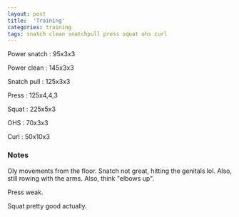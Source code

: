 ```yaml
---
layout: post
title:  'Training'
categories: training
tags: snatch clean snatchpull press squat ohs curl
---
```


Power snatch   :   95x3x3

Power clean    :   145x3x3

Snatch pull  :   125x3x3

Press   :   125x4,4,3

Squat   :   225x5x3

OHS     :   70x3x3

Curl    :   50x10x3


### Notes

Oly movements from the floor. Snatch not great, hitting the genitals lol. Also, still
rowing with the arms. Also, think "elbows up".

Press weak.

Squat pretty good actually.
